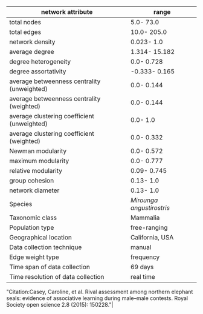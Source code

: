 network attribute|range
---|---
total nodes|5.0- 73.0
total edges|10.0- 205.0
network density|0.023- 1.0
average degree|1.314- 15.182
degree heterogeneity|0.0- 0.728
degree assortativity|-0.333- 0.165
average betweenness centrality (unweighted)|0.0- 0.144
average betweenness centrality (weighted)|0.0- 0.144
average clustering coefficient (unweighted)|0.0- 1.0
average clustering coefficient (weighted)|0.0- 0.332
Newman modularity|0.0- 0.572
maximum modularity|0.0- 0.777
relative modularity|0.09- 0.745
group cohesion|0.13- 1.0
network diameter|0.13- 1.0
Species|*Mirounga angustirostris*
Taxonomic class|Mammalia
Population type|free-ranging
Geographical location|California, USA
Data collection technique|manual 
Edge weight type|frequency
Time span of data collection|69 days
Time resolution of data collection|real time
"Citation:Casey, Caroline, et al. 
Rival assessment among northern elephant seals: evidence of associative learning during male–male contests.
 Royal Society open science 2.8 (2015): 150228."|
